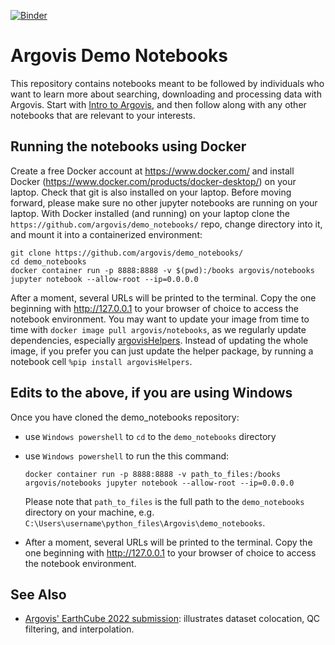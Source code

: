 [![Binder](https://mybinder.org/badge_logo.svg)](https://mybinder.org/v2/gh/argovis/demo_notebooks/HEAD)

# Argovis Demo Notebooks

This repository contains notebooks meant to be followed by individuals who want to learn more about searching, downloading and processing data with Argovis. Start with [Intro to 
Argovis](https://github.com/argovis/demo_notebooks/blob/main/Intro_to_Argovis.ipynb), and then follow along with any other notebooks that are relevant to your interests.

## Running the notebooks using Docker
Create a free Docker account at https://www.docker.com/ and install Docker (https://www.docker.com/products/docker-desktop/) on your laptop. Check that git is also installed on your laptop. Before moving forward, please make sure no other jupyter notebooks are running on your laptop. With Docker installed (and running) on your laptop clone the `https://github.com/argovis/demo_notebooks/` repo, change directory into it, and mount it into a containerized environment:

```
git clone https://github.com/argovis/demo_notebooks/
cd demo_notebooks
docker container run -p 8888:8888 -v $(pwd):/books argovis/notebooks jupyter notebook --allow-root --ip=0.0.0.0
```

After a moment, several URLs will be printed to the terminal. Copy the one beginning with http://127.0.0.1 to your browser of choice to access the notebook environment. You may want to update your image from time to time with ```docker image pull argovis/notebooks```, as we regularly update dependencies, especially [argovisHelpers](https://pypi.org/project/argovisHelpers/). Instead of updating the whole image, if you prefer you can just update the helper package, by running a notebook cell ```%pip install argovisHelpers```.

## Edits to the above, if you are using Windows
Once you have cloned the demo_notebooks repository:
- use `Windows powershell` to `cd` to the `demo_notebooks` directory
- use `Windows powershell` to run the this command:

  ```
  docker container run -p 8888:8888 -v path_to_files:/books argovis/notebooks jupyter notebook --allow-root --ip=0.0.0.0
  ```

  Please note that `path_to_files` is the full path to the `demo_notebooks` directory on your machine, e.g. `C:\Users\username\python_files\Argovis\demo_notebooks`.
- After a moment, several URLs will be printed to the terminal. Copy the one beginning with http://127.0.0.1 to your browser of choice to access the notebook environment. 

## See Also

 - [Argovis' EarthCube 2022 submission](https://github.com/earthcube2022/ec22_mills_etal): illustrates dataset colocation, QC filtering, and interpolation.
